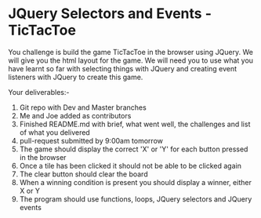 # JQuery Selectors and Events - TicTacToe

You challenge is build the game TicTacToe in the browser using JQuery. We will give you the html layout for the game. We will need you to use what you have learnt so far with selecting things with JQuery and creating event listeners with JQuery to create this game.

Your deliverables:-

1) Git repo with Dev and Master branches
2) Me and Joe added as contributors
3) Finished README.md with brief, what went well, the challenges and list of what you delivered
4) pull-request submitted by 9:00am tomorrow
5) The game should display the correct 'X' or 'Y' for each button pressed in the browser
6) Once a tile has been clicked it should not be able to be clicked again
7) The clear button should clear the board
8) When a winning condition is present you should display a winner, either X or Y
9) The program should use functions, loops, JQuery selectors and JQuery events
